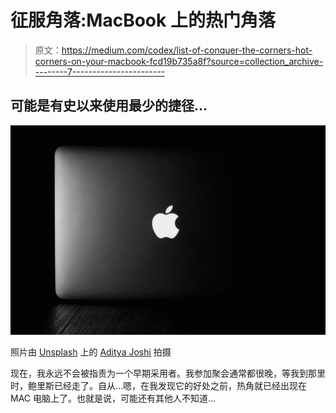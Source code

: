 # 征服角落:MacBook 上的热门角落

> 原文：<https://medium.com/codex/list-of-conquer-the-corners-hot-corners-on-your-macbook-fcd19b735a8f?source=collection_archive---------7----------------------->

## 可能是有史以来使用最少的捷径…

![](img/05c5c4b9773d498c2d79414951269dd0.png)

照片由 [Unsplash](https://unsplash.com?utm_source=medium&utm_medium=referral) 上的 [Aditya Joshi](https://unsplash.com/@adijoshi11?utm_source=medium&utm_medium=referral) 拍摄

现在，我永远不会被指责为一个早期采用者。我参加聚会通常都很晚，等我到那里时，鲍里斯已经走了。自从…嗯，在我发现它的好处之前，热角就已经出现在 MAC 电脑上了。也就是说，可能还有其他人不知道…